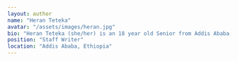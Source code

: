 ```yaml
---
layout: author
name: "Heran Teteka"
avatar: "/assets/images/heran.jpg"
bio: "Heran Teteka (she/her) is an 18 year old Senior from Addis Ababa, Ethiopia currently attending School of Tomorrow. Heran has always been drawn to the arts from poetry to journalism to books the list is endless. She is Staff Writer here at We Need To Talk and she enjoys writing about subjects like Mental Health, Woman's and LGBTQ+ rights. She advocates for the distigmatization of these topics."
position: "Staff Writer"
location: "Addis Ababa, Ethiopia"
---
```

